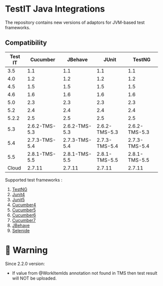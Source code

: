 # TestIT Java Integrations
The repository contains new versions of adaptors for JVM-based test frameworks.

## Compatibility

| Test IT | Cucumber      | JBehave       | JUnit         | TestNG        |
|---------|---------------|---------------|---------------|---------------|
| 3.5     | 1.1           | 1.1           | 1.1           | 1.1           |
| 4.0     | 1.2           | 1.2           | 1.2           | 1.2           |
| 4.5     | 1.5           | 1.5           | 1.5           | 1.5           |
| 4.6     | 1.6           | 1.6           | 1.6           | 1.6           |
| 5.0     | 2.3           | 2.3           | 2.3           | 2.3           |
| 5.2     | 2.4           | 2.4           | 2.4           | 2.4           |
| 5.2.2   | 2.5           | 2.5           | 2.5           | 2.5           |
| 5.3     | 2.6.2-TMS-5.3 | 2.6.2-TMS-5.3 | 2.6.2-TMS-5.3 | 2.6.2-TMS-5.3 |
| 5.4     | 2.7.3-TMS-5.4 | 2.7.3-TMS-5.4 | 2.7.3-TMS-5.4 | 2.7.3-TMS-5.4 |
| 5.5     | 2.8.1-TMS-5.5 | 2.8.1-TMS-5.5 | 2.8.1-TMS-5.5 | 2.8.1-TMS-5.5 |
| Cloud   | 2.7.11        | 2.7.11        | 2.7.11        | 2.7.11        |



Supported test frameworks :
 1. [TestNG](https://github.com/testit-tms/adapters-java/tree/main/testit-adapter-testng)
 2. [Junit4](https://github.com/testit-tms/adapters-java/tree/main/testit-adapter-junit4)
 3. [Junit5](https://github.com/testit-tms/adapters-java/tree/main/testit-adapter-junit5)
 4. [Cucumber4](https://github.com/testit-tms/adapters-java/tree/main/testit-adapter-cucumber4)
 5. [Cucumber5](https://github.com/testit-tms/adapters-java/tree/main/testit-adapter-cucumber5)
 6. [Cucumber6](https://github.com/testit-tms/adapters-java/tree/main/testit-adapter-cucumber6)
 7. [Cucumber7](https://github.com/testit-tms/adapters-java/tree/main/testit-adapter-cucumber7)
 8. [JBehave](https://github.com/testit-tms/adapters-java/tree/main/testit-adapter-jbehave)
 9. [Selenide](https://github.com/testit-tms/adapters-java/tree/main/testit-adapter-selenide)

# 🚀 Warning
Since 2.2.0 version:
- If value from @WorkItemIds annotation not found in TMS then test result will NOT be uploaded.
